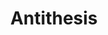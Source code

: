 ---
codehost: https://github.com/https://github.com/antithesishq
instagram: https://instagram.com/antithesishq
linkedin: https://linkedin.com/company/antithesis-operations/
logohandle: antithesis
sort: antithesis
title: Antithesis
twitter: https://x.com/antithesishq
website: https://antithesis.com/
---